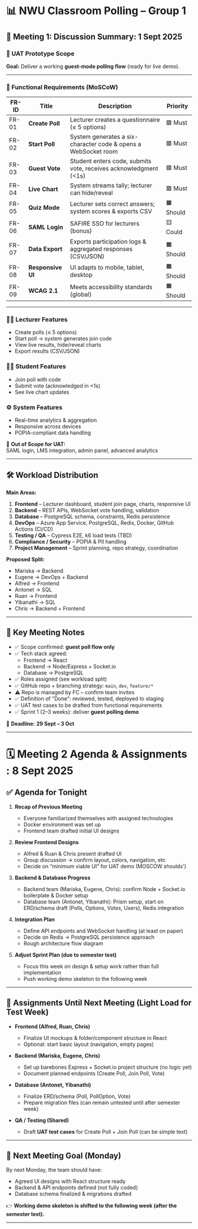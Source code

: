 # 📊 NWU Classroom Polling – Group 1

## 📝 Meeting 1: Discussion Summary: 1 Sept 2025

### 🎯 UAT Prototype Scope  
**Goal:** Deliver a working **guest-mode polling flow** (ready for live demo).  

---

### 🔑 Functional Requirements (MoSCoW)

| FR-ID | Title         | Description                                                                 | Priority   |
|-------|---------------|-----------------------------------------------------------------------------|------------|
| FR-01 | **Create Poll**   | Lecturer creates a questionnaire (≤ 5 options)                           | 🟥 Must    |
| FR-02 | **Start Poll**    | System generates a six-character code & opens a WebSocket room           | 🟥 Must    |
| FR-03 | **Guest Vote**    | Student enters code, submits vote, receives acknowledgment (<1s)         | 🟥 Must    |
| FR-04 | **Live Chart**    | System streams tally; lecturer can hide/reveal                           | 🟥 Must    |
| FR-05 | **Quiz Mode**     | Lecturer sets correct answers; system scores & exports CSV               | 🟧 Should  |
| FR-06 | **SAML Login**    | SAFIRE SSO for lecturers (bonus)                                         | 🟨 Could   |
| FR-07 | **Data Export**   | Exports participation logs & aggregated responses (CSV/JSON)             | 🟧 Should  |
| FR-08 | **Responsive UI** | UI adapts to mobile, tablet, desktop                                     | 🟧 Should  |
| FR-09 | **WCAG 2.1**      | Meets accessibility standards (global)                                   | 🟧 Should  |

---

### 👨‍🏫 Lecturer Features
- Create polls (≤ 5 options)  
- Start poll → system generates join code  
- View live results, hide/reveal charts  
- Export results (CSV/JSON)  

### 👩‍🎓 Student Features
- Join poll with code  
- Submit vote (acknowledged in <1s)  
- See live chart updates  

### ⚙️ System Features
- Real-time analytics & aggregation  
- Responsive across devices  
- POPIA-compliant data handling  

🚫 **Out of Scope for UAT:**  
SAML login, LMS integration, admin panel, advanced analytics  

---

## 🛠️ Workload Distribution

**Main Areas:**  
1. **Frontend** – Lecturer dashboard, student join page, charts, responsive UI  
2. **Backend** – REST APIs, WebSocket vote handling, validation  
3. **Database** – PostgreSQL schema, constraints, Redis persistence  
4. **DevOps** – Azure App Service, PostgreSQL, Redis, Docker, GitHub Actions (CI/CD)  
5. **Testing / QA** – Cypress E2E, k6 load tests (TBD)  
6. **Compliance / Security** – POPIA & PII handling  
7. **Project Management** – Sprint planning, repo strategy, coordination  

**Proposed Split:**  
- Mariska → Backend  
- Eugene → DevOps + Backend  
- Alfred → Frontend  
- Antonet → SQL  
- Ruan → Frontend  
- Yibanathi → SQL  
- Chris → Backend + Frontend  

---

## 📌 Key Meeting Notes

- ✅ Scope confirmed: **guest poll flow only**  
- ✅ Tech stack agreed:  
  - Frontend → React  
  - Backend → Node/Express + Socket.io  
  - Database → PostgreSQL  
- ✅ Roles assigned (see workload split)  
- ✅ GitHub repo + branching strategy: `main`, `dev`, `feature/*`  
- ⚠️ Repo is managed by FC – confirm team invites  
- ✅ Definition of "Done": reviewed, tested, deployed to staging  
- ✅ UAT test cases to be drafted from functional requirements  
- ✅ Sprint 1 (2–3 weeks): deliver **guest polling demo**  

📅 **Deadline:** **29 Sept – 3 Oct**  

---

# 🗓️ Meeting 2 Agenda & Assignments : 8 Sept 2025

## ✅ Agenda for Tonight
1. **Recap of Previous Meeting**
   - Everyone familiarized themselves with assigned technologies  
   - Docker environment was set up  
   - Frontend team drafted initial UI designs  

2. **Review Frontend Designs**
   - Alfred & Ruan & Chris present drafted UI  
   - Group discussion → confirm layout, colors, navigation, etc
   - Decide on “minimum viable UI” for UAT demo (MOSCOW shoulds')

3. **Backend & Database Progress**
   - Backend team (Mariska, Eugene, Chris): confirm Node + Socket.io boilerplate & Docker setup  
   - Database team (Antonet, Yibanathi): Prism setup, start on ERD/schema draft (Polls, Options, Votes, Users), Redis integration  

4. **Integration Plan**
   - Define API endpoints and WebSocket handling (at least on paper)  
   - Decide on Redis → PostgreSQL persistence approach  
   - Rough architecture flow diagram  

5. **Adjust Sprint Plan (due to semester test)**
   - Focus this week on design & setup work rather than full implementation  
   - Push working demo skeleton to the following week  

---

## 📌 Assignments Until Next Meeting (Light Load for Test Week)

- **Frontend (Alfred, Ruan, Chris)**  
  - Finalize UI mockups & folder/component structure in React  
  - Optional: start basic layout (navigation, empty pages)  

- **Backend (Mariska, Eugene, Chris)**  
  - Set up barebones Express + Socket.io project structure (no logic yet)  
  - Document planned endpoints (Create Poll, Join Poll, Vote)  

- **Database (Antonet, Yibanathi)**  
  - Finalize ERD/schema (Poll, PollOption, Vote)  
  - Prepare migration files (can remain untested until after semester week)  

- **QA / Testing (Shared)**  
  - Draft **UAT test cases** for Create Poll + Join Poll (can be simple text)  

---

## 🎯 Next Meeting Goal (Monday)
By next Monday, the team should have:  
- Agreed UI designs with React structure ready  
- Backend & API endpoints defined (not fully coded)  
- Database schema finalized & migrations drafted  

👉 **Working demo skeleton is shifted to the following week (after the semester test).**

---

